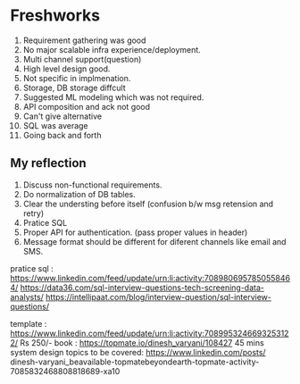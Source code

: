 # Freshworks 

1. Requirement gathering was good
2. No major scalable infra experience/deployment. 
3. Multi channel support(question)
4. High level design good.
5. Not specific in implmenation.
6. Storage, DB storage diffcult
7. Suggested ML modeling which was not required.
8. API composition and ack not good
9. Can't give alternative
10. SQL was average
11. Going back and forth

## My reflection
1. Discuss non-functional requirements.
2. Do normalization of DB tables.
3. Clear the understing before itself (confusion b/w msg retension and retry)
4. Pratice SQL
5. Proper API for authentication. (pass proper values in header)
6. Message format should be different for diferent channels like email and SMS.

pratice sql : https://www.linkedin.com/feed/update/urn:li:activity:7089806957850558464/
https://data36.com/sql-interview-questions-tech-screening-data-analysts/
https://intellipaat.com/blog/interview-question/sql-interview-questions/

template : https://www.linkedin.com/feed/update/urn:li:activity:7089953246693253122/
Rs 250/- book : https://topmate.io/dinesh_varyani/108427
45 mins system design topics to be covered: https://www.linkedin.com/posts/
dinesh-varyani_beavailable-topmatebeyondearth-topmate-activity-7085832468808818689-xa10


